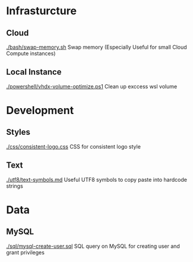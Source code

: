 # Infrasturcture
## Cloud
[./bash/swap-memory.sh](./bash/swap-memory.sh) Swap memory (Especially Useful for small Cloud Compute instances)

## Local Instance
[./powershell/vhdx-volume-optimize.ps1](./powershell/vhdx-volume-optimize.ps1) Clean up exccess wsl volume


# Development

## Styles
[./css/consistent-logo.css](./css/consistent-logo.css) CSS for consistent logo style

## Text
[./utf8/text-symbols.md](./utf8/text-symbols.md) Useful UTF8 symbols to copy paste into hardcode strings


# Data

## MySQL
[./sql/mysql-create-user.sql](./sql/mysql-create-user.sql) SQL query on MySQL for creating user and grant privileges
